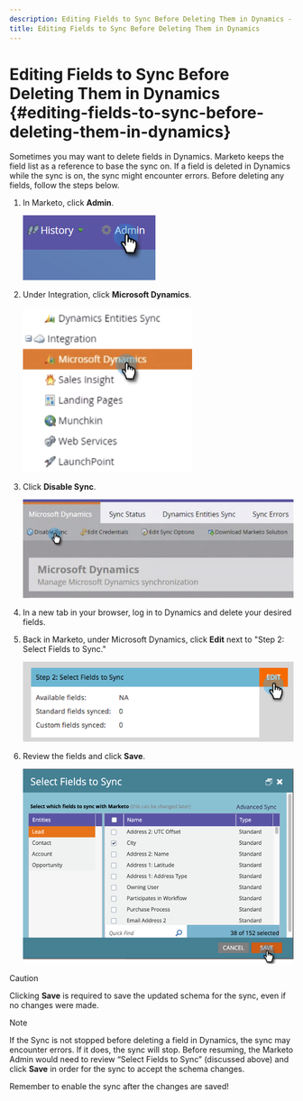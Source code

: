 ```yaml
---
description: Editing Fields to Sync Before Deleting Them in Dynamics - Marketo Docs - Product Documentation
title: Editing Fields to Sync Before Deleting Them in Dynamics
---
```


# Editing Fields to Sync Before Deleting Them in Dynamics {#editing-fields-to-sync-before-deleting-them-in-dynamics}

Sometimes you may want to delete fields in Dynamics. Marketo keeps the field list as a reference to base the sync on. If a field is deleted in Dynamics while the sync is on, the sync might encounter errors. Before deleting any fields, follow the steps below.

1. In Marketo, click **Admin**.

   ![](assets/sync-before-deleting-them-in-dynamics-1.png)

1. Under Integration, click **Microsoft Dynamics**.

   ![](assets/sync-before-deleting-them-in-dynamics-2.png)

1. Click **Disable Sync**.

   ![](assets/sync-before-deleting-them-in-dynamics-3.png)

1. In a new tab in your browser, log in to Dynamics and delete your desired fields.

1. Back in Marketo, under Microsoft Dynamics, click **Edit** next to "Step 2: Select Fields to Sync."

   ![](assets/sync-before-deleting-them-in-dynamics-4.png)

1. Review the fields and click **Save**.

   ![](assets/sync-before-deleting-them-in-dynamics-5.png)

>[!CAUTION]
>
>Clicking **Save** is required to save the updated schema for the sync, even if no changes were made.

>[!NOTE]
>
>If the Sync is not stopped before deleting a field in Dynamics, the sync may encounter errors. If it does, the sync will stop. Before resuming, the Marketo Admin would need to review “Select Fields to Sync” (discussed above) and click **Save** in order for the sync to accept the schema changes.

Remember to enable the sync after the changes are saved!
